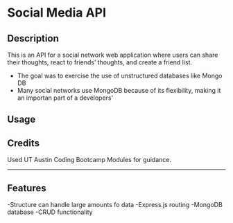 # Social Media API

## Description

This is an API for a social network web application where users can share their thoughts, react to friends’ thoughts, and create a friend list.

- The goal was to exercise the use of unstructured databases like Mongo DB
- Many social networks use MongoDB because of its flexibility, making it an importan part of a developers' 



## Usage


## Credits

Used UT Austin Coding Bootcamp Modules for guidance.

---

## Features

-Structure can handle large amounts fo data
-Express.js routing
-MongoDB database
-CRUD functionality



